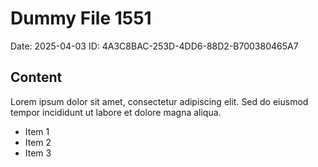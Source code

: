 # Dummy File 1551

Date: 2025-04-03
ID: 4A3C8BAC-253D-4DD6-88D2-B700380465A7

## Content

Lorem ipsum dolor sit amet, consectetur adipiscing elit.
Sed do eiusmod tempor incididunt ut labore et dolore magna aliqua.

* Item 1
* Item 2
* Item 3
